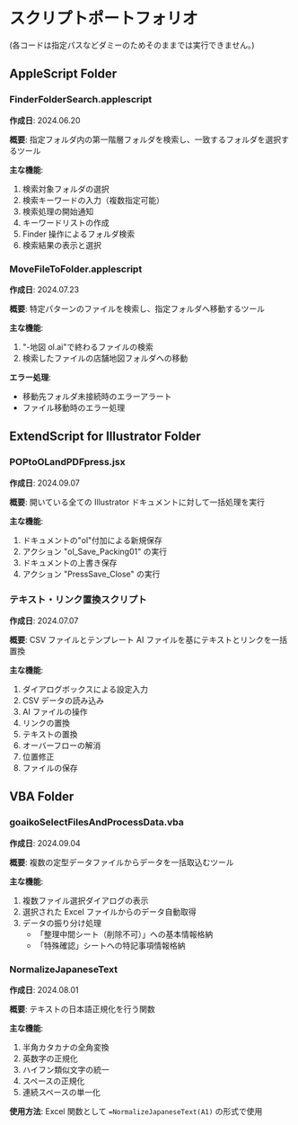 # スクリプトポートフォリオ

(各コードは指定パスなどダミーのためそのままでは実行できません。)

## AppleScript Folder

### FinderFolderSearch.applescript

**作成日**: 2024.06.20

**概要**: 指定フォルダ内の第一階層フォルダを検索し、一致するフォルダを選択するツール

**主な機能**:

1. 検索対象フォルダの選択
2. 検索キーワードの入力（複数指定可能）
3. 検索処理の開始通知
4. キーワードリストの作成
5. Finder 操作によるフォルダ検索
6. 検索結果の表示と選択

### MoveFileToFolder.applescript

**作成日**: 2024.07.23

**概要**: 特定パターンのファイルを検索し、指定フォルダへ移動するツール

**主な機能**:

1. "-地図 ol.ai"で終わるファイルの検索
2. 検索したファイルの店舗地図フォルダへの移動

**エラー処理**:

- 移動先フォルダ未接続時のエラーアラート
- ファイル移動時のエラー処理

## ExtendScript for Illustrator Folder

### POPtoOLandPDFpress.jsx

**作成日**: 2024.09.07

**概要**: 開いている全ての Illustrator ドキュメントに対して一括処理を実行

**主な機能**:

1. ドキュメントの"ol"付加による新規保存
2. アクション "ol_Save_Packing01" の実行
3. ドキュメントの上書き保存
4. アクション "PressSave_Close" の実行

### テキスト・リンク置換スクリプト

**作成日**: 2024.07.07

**概要**: CSV ファイルとテンプレート AI ファイルを基にテキストとリンクを一括置換

**主な機能**:

1. ダイアログボックスによる設定入力
2. CSV データの読み込み
3. AI ファイルの操作
4. リンクの置換
5. テキストの置換
6. オーバーフローの解消
7. 位置修正
8. ファイルの保存

## VBA Folder

### goaikoSelectFilesAndProcessData.vba

**作成日**: 2024.09.04

**概要**: 複数の定型データファイルからデータを一括取込むツール

**主な機能**:

1. 複数ファイル選択ダイアログの表示
2. 選択された Excel ファイルからのデータ自動取得
3. データの振り分け処理
   - 「整理中間シート（削除不可）」への基本情報格納
   - 「特殊確認」シートへの特記事項情報格納

### NormalizeJapaneseText

**作成日**: 2024.08.01

**概要**: テキストの日本語正規化を行う関数

**主な機能**:

1. 半角カタカナの全角変換
2. 英数字の正規化
3. ハイフン類似文字の統一
4. スペースの正規化
5. 連続スペースの単一化

**使用方法**: Excel 関数として `=NormalizeJapaneseText(A1)` の形式で使用
